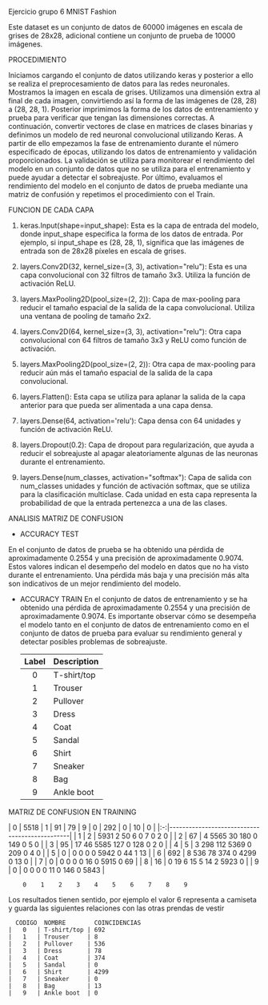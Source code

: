 Ejercicio grupo 6 MNIST Fashion


Este dataset es un conjunto de datos de 60000 imágenes en escala de grises de 28x28, adicional contiene un conjunto de prueba de 10000 imágenes.

PROCEDIMIENTO

Iniciamos cargando el conjunto de datos utilizando keras y posterior a ello se realiza el preprocesamiento de datos para las redes neuronales. Mostramos la imagen en escala de grises.
Utilizamos una dimensión extra al final de cada imagen, convirtiendo así la forma de las imágenes de (28, 28) a (28, 28, 1). Posterior imprimimos la forma de los datos de entrenamiento y prueba para verificar que tengan las dimensiones correctas.
A continuación, convertir vectores de clase en matrices de clases binarias y definimos un modelo de red neuronal convolucional utilizando Keras.
A partir de ello empezamos la fase de entrenamiento durante el número especificado de épocas, utilizando los datos de entrenamiento y validación proporcionados. La validación se utiliza para monitorear el rendimiento del modelo en un conjunto de datos que no se utiliza para el entrenamiento y puede ayudar a detectar el sobreajuste.
Por último, evaluamos el rendimiento del modelo en el conjunto de datos de prueba mediante una matriz de confusión y repetimos el procedimiento con el Train.

FUNCION DE CADA CAPA

1.	keras.Input(shape=input_shape): Esta es la capa de entrada del modelo, donde input_shape especifica la forma de los datos de entrada. Por ejemplo, si input_shape es (28, 28, 1), significa que las imágenes de entrada son de 28x28 píxeles en escala de grises.

2.	layers.Conv2D(32, kernel_size=(3, 3), activation="relu"): Esta es una capa convolucional con 32 filtros de tamaño 3x3. Utiliza la función de activación ReLU.

3.	layers.MaxPooling2D(pool_size=(2, 2)): Capa de max-pooling para reducir el tamaño espacial de la salida de la capa convolucional. Utiliza una ventana de pooling de tamaño 2x2.

4.	layers.Conv2D(64, kernel_size=(3, 3), activation="relu"): Otra capa convolucional con 64 filtros de tamaño 3x3 y ReLU como función de activación.

5.	layers.MaxPooling2D(pool_size=(2, 2)): Otra capa de max-pooling para reducir aún más el tamaño espacial de la salida de la capa convolucional.

6.	layers.Flatten(): Esta capa se utiliza para aplanar la salida de la capa anterior para que pueda ser alimentada a una capa densa.

7.	layers.Dense(64, activation='relu'): Capa densa con 64 unidades y función de activación ReLU.

8.	layers.Dropout(0.2): Capa de dropout para regularización, que ayuda a reducir el sobreajuste al apagar aleatoriamente algunas de las neuronas durante el entrenamiento.

9.	layers.Dense(num_classes, activation="softmax"): Capa de salida con num_classes unidades y función de activación softmax, que se utiliza para la clasificación multiclase. Cada unidad en esta capa representa la probabilidad de que la entrada pertenezca a una de las clases.


ANALISIS MATRIZ DE CONFUSION

* ACCURACY TEST

En el conjunto de datos de prueba se ha obtenido una pérdida de aproximadamente 0.2554 y una precisión de aproximadamente 0.9074. Estos valores indican el desempeño del modelo en datos que no ha visto durante el entrenamiento. Una pérdida más baja y una precisión más alta son indicativos de un mejor rendimiento del modelo.

* ACCURACY TRAIN
En el conjunto de datos de entrenamiento y se ha obtenido una pérdida de aproximadamente 0.2554 y una precisión de aproximadamente 0.9074. Es importante observar cómo se desempeña el modelo tanto en el conjunto de datos de entrenamiento como en el conjunto de datos de prueba para evaluar su rendimiento general y detectar posibles problemas de sobreajuste.


    | Label | Description |
    |:-----:|-------------|
    |   0   | T-shirt/top |
    |   1   | Trouser     |
    |   2   | Pullover    |
    |   3   | Dress       |
    |   4   | Coat        |
    |   5   | Sandal      |
    |   6   | Shirt       |
    |   7   | Sneaker     |
    |   8   | Bag         |
    |   9   | Ankle boot  |

MATRIZ DE CONFUSION EN TRAINING

 | 0 | 5518 | 1 | 91 | 79 | 9 | 0 | 292 | 0 | 10 | 0 |
 |:-:|-----------------------------------------------|
 | 1 | 2 | 5931    2   50    6    0    7    0    2    0 |
 | 2 | 67 |    4 5565   30  180    0  149    0    5    0 |
 | 3 | 95 |   17   46 5585  127    0  128    0    2    0 |
 | 4 | 5 |    3  298  112 5369    0  209    0    4    0 |
 | 5 | 0 |    0    0    0    0 5942    0   44    1   13 |
 | 6 | 692 |    8  536   78  374    0 4299    0   13    0 |
 | 7 | 0 |    0    0    0    0   16    0 5915    0   69 |
 | 8 | 16 |    0   19    6   15    5   14    2 5923    0 |
 | 9 | 0 |    0    0    0    0   11    0  146    0 5843 |

        0    1    2    3    4    5    6    7    8    9

Los resultados tienen sentido, por ejemplo el valor 6 representa a camiseta y guarda las siguientes relaciones con las otras prendas de vestir

      CODIGO  NOMBRE        COINCIDENCIAS 
    |   0   | T-shirt/top | 692
    |   1   | Trouser     | 8
    |   2   | Pullover    | 536
    |   3   | Dress       | 78
    |   4   | Coat        | 374
    |   5   | Sandal      | 0
    |   6   | Shirt       | 4299
    |   7   | Sneaker     | 0
    |   8   | Bag         | 13
    |   9   | Ankle boot  | 0



